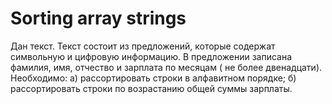 # Sorting array strings
 Дан текст. Текст состоит из предложений, которые содержат символьную и цифровую информацию. В предложении записана фамилия, имя, отчество и зарплата по месяцам ( не более двенадцати). Необходимо: а) рассортировать строки в алфавитном порядке; б) рассортировать строки по возрастанию общей суммы зарплаты.
